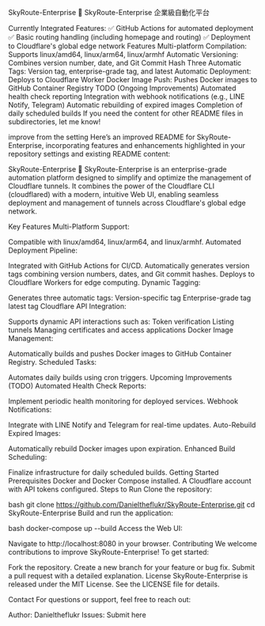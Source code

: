 
SkyRoute-Enterprise
🚀 SkyRoute-Enterprise 企業級自動化平台

Currently Integrated Features:
✅ GitHub Actions for automated deployment
✅ Basic routing handling (including homepage and routing)
✅ Deployment to Cloudflare's global edge network
Features
Multi-platform Compilation: Supports linux/amd64, linux/arm64, linux/armhf
Automatic Versioning: Combines version number, date, and Git Commit Hash
Three Automatic Tags: Version tag, enterprise-grade tag, and latest
Automatic Deployment: Deploys to Cloudflare Worker
Docker Image Push: Pushes Docker images to GitHub Container Registry
TODO (Ongoing Improvements)
 Automated health check reporting
 Integration with webhook notifications (e.g., LINE Notify, Telegram)
 Automatic rebuilding of expired images
 Completion of daily scheduled builds
If you need the content for other README files in subdirectories, let me know!

improve from the setting
Here’s an improved README for SkyRoute-Enterprise, incorporating features and enhancements highlighted in your repository settings and existing README content:

SkyRoute-Enterprise
🚀 SkyRoute-Enterprise is an enterprise-grade automation platform designed to simplify and optimize the management of Cloudflare tunnels. It combines the power of the Cloudflare CLI (cloudflared) with a modern, intuitive Web UI, enabling seamless deployment and management of tunnels across Cloudflare's global edge network.

Key Features
Multi-Platform Support:

Compatible with linux/amd64, linux/arm64, and linux/armhf.
Automated Deployment Pipeline:

Integrated with GitHub Actions for CI/CD.
Automatically generates version tags combining version numbers, dates, and Git commit hashes.
Deploys to Cloudflare Workers for edge computing.
Dynamic Tagging:

Generates three automatic tags:
Version-specific tag
Enterprise-grade tag
latest tag
Cloudflare API Integration:

Supports dynamic API interactions such as:
Token verification
Listing tunnels
Managing certificates and access applications
Docker Image Management:

Automatically builds and pushes Docker images to GitHub Container Registry.
Scheduled Tasks:

Automates daily builds using cron triggers.
Upcoming Improvements (TODO)
 Automated Health Check Reports:

Implement periodic health monitoring for deployed services.
 Webhook Notifications:

Integrate with LINE Notify and Telegram for real-time updates.
 Auto-Rebuild Expired Images:

Automatically rebuild Docker images upon expiration.
 Enhanced Build Scheduling:

Finalize infrastructure for daily scheduled builds.
Getting Started
Prerequisites
Docker and Docker Compose installed.
A Cloudflare account with API tokens configured.
Steps to Run
Clone the repository:

bash
git clone https://github.com/Danieltheflukr/SkyRoute-Enterprise.git
cd SkyRoute-Enterprise
Build and run the application:

bash
docker-compose up --build
Access the Web UI:

Navigate to http://localhost:8080 in your browser.
Contributing
We welcome contributions to improve SkyRoute-Enterprise! To get started:

Fork the repository.
Create a new branch for your feature or bug fix.
Submit a pull request with a detailed explanation.
License
SkyRoute-Enterprise is released under the MIT License. See the LICENSE file for details.

Contact
For questions or support, feel free to reach out:

Author: Danieltheflukr
Issues: Submit here

